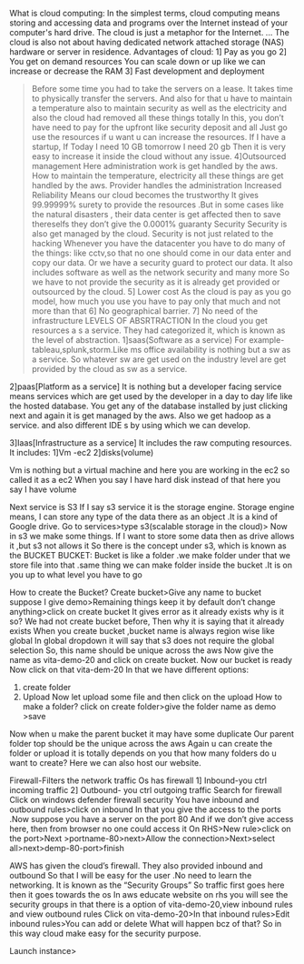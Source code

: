 
What is cloud computing:
In the simplest terms, cloud computing means storing and accessing data and programs over the Internet instead of your computer's hard drive. The cloud is just a metaphor for the Internet. ... The cloud is also not about having dedicated network attached storage (NAS) hardware or server in residence.
Advantages of cloud:
1] Pay as you go
2] You get on demand resources
You can scale down or up like we can increase or decrease the RAM
3] Fast development and deployment
>Before some time you had to take the servers on a lease. It takes time  to physically transfer the servers. And also for that u have to maintain a temperature also to maintain security as well as the electricity and also the cloud had removed all these things totally
In this, you don’t have need to pay for the upfront like security deposit and all
Just go use the resources if u want u can increase the resources.
If I have a startup, If Today I need 10 GB tomorrow I need 20 gb
Then it is very easy to increase it inside the cloud without any issue.
4]Outsourced management
Here administration work is get handled by the aws.
How to maintain the temperature, electricity all these things are get handled by the aws.
>Provider handles the administration
>Increased Reliability Means our cloud becomes the trustworthy
It gives 99.99999% surety to provide the resources .But in some cases like the natural disasters , their data center is get affected then to save thereselfs they  don’t give the 0.0001% guaranty
>Security
Security is also get managed by the cloud. Security is not just related to the hacking
Whenever you have the datacenter you have to do many of the things: like cctv,so  that no one should come in our data enter and copy our data. Or we have a security guard to protect our data.
It also includes software as well as the network security and many more
So we have to not provide the security as it is already get provided or outsourced by the cloud.
5] Lower cost
As the cloud is pay as you go model, how much you use you have to pay only that much and not more than that
6] No geographical barrier.
7] No need of the infrastructure
LEVELS  OF ABSRTRACTION
In the cloud you get resources a s a service. They had categorized it, which is known as the level of abstraction.
1]saas(Software as a service)
For example- tableau,splunk,storm.Like ms office availability is nothing but a sw as a  service.
So whatever sw are get used on the industry level are get provided by the cloud as sw as a service.

2]paas[Platform as a service]
It is nothing but a developer facing service means services which are get used by the developer in  a day to day life like the hosted database.
You get any of the database installed by just clicking next and again it is get managed by the aws. Also we get hadoop as a service. and also different IDE s by using which we can develop.

3]Iaas[Infrastructure as a service]
It includes the raw computing resources.
It includes:
1]Vm -ec2
2]disks(volume)

Vm is nothing but a virtual machine and here you are working in the ec2 so called it as a ec2
When you say I have hard disk instead of that here you say I have volume







Next service is S3
If I say s3 service it is the storage engine. Storage engine means, I can store any type of the data 
there as an object .It is a kind of Google drive.
Go to services>type s3(scalable storage in the cloud)>
Now in s3 we make some things. If I want to store some data then as drive allows it ,but s3 not allows it
So there is the concept under s3, which is known as the BUCKET
BUCKET:
Bucket is like a folder .we make folder under that we store file into that .same thing we can make folder inside the bucket .It is on you up to what level you have to go

How to create the Bucket?
Create bucket>Give any name to bucket suppose I give demo>Remaining things keep it
by default don’t change anything>click on create bucket
It gives error as it already exists why is it so?
We had not create bucket before, Then why it is saying that it already exists
When you create bucket ,bucket name is always region wise like global
In global dropdown it will say that s3 does not require the global selection
So, this name should be unique across the aws
Now give the name as vita-demo-20 and click on create bucket. Now our bucket is ready
Now click on that vita-dem-20
In that we have different options:
 1) create folder
2) Upload
Now let upload some file and then click on the upload
How to make a folder?
click on create folder>give the folder name as demo >save


Now when u make the parent bucket it may have some duplicate
Our parent folder top should be the unique across the aws
Again u can create the folder or upload it is totally depends on you that how many folders do u want to create?
Here we can also host our website.

Firewall-Filters the network traffic
Os has firewall
1] Inbound-you ctrl incoming traffic
2] Outbound- you ctrl outgoing traffic
Search for firewall
Click on windows defender firewall security
You have inbound and outbound rules>click on inbound
In that you give the access to the ports .Now suppose you have a server on the port 80
And if we don’t give access here, then from browser no one could access it
On RHS>New rule>click on the port>Next >portname-80>next>Allow the connection>Next>select all>next>demp-80-port>finish

AWS has given the cloud’s firewall. They also provided inbound and outbound
So that I will be easy for the user .No need to learn the networking.
It is known as the “Security Groups”
So traffic first goes here then it goes towards the os
In aws educate website on rhs you will see the security groups in that there is a option of vita-demo-20,view inbound rules and view outbound rules
Click on vita-demo-20>In that inbound rules>Edit inbound rules>You can add or delete
What will happen bcz of that?
So in this way cloud make easy for the security purpose.


Launch instance>
 








